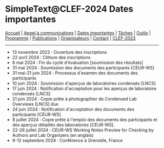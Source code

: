# SimpleText@CLEF-2024 Dates importantes

[Accueil](./) | [Appel à communications](./CFP) | [Dates importantes](./dates) | [Tâches](./tasks)  | [Outils](./tools)  | [Programme](./program) | [Publications](./publications) | [Organisateurs](./organizers) | [Contact](./contact) | [CLEF-2023](https://simpletext-project.com/2023/clef/)

---

* 13 novembre 2023 : Ouverture des inscriptions
* 22 avril 2024 : Clôture des inscriptions
* 6 mai 2024 : Fin du cycle d'évaluation \[soumission des résultats]
* 31 mai 2024 : Soumission des documents des participants \[CEUR-WS]
* 31 mai-21 juin 2024 : Processus d'examen des documents des participants
* 10 juin 2024 : Soumission d'aperçus de laboratoires condensés \[LNCS]
* 17 juin 2024 : Notification d'acceptation pour les aperçus de laboratoire condensés \[LNCS]
* 21 juin 2024 : Copie prête à photographier de Condensed Lab Overviews \[LNCS] due
* 24 juin 2024 : Notification d'acceptation des documents des participants \[CEUR-WS]
* 8 juillet 2024 : Copie prête à l'emploi des documents des participants et des aperçus détaillés des laboratoires \[CEUR-WS].
* 22-26 juillet 2024 : CEUR-WS Working Notes Preview for Checking by Authors and Lab Organizers (en anglais)
* 9-12 septembre 2024 : Conférence à Grenoble, France
